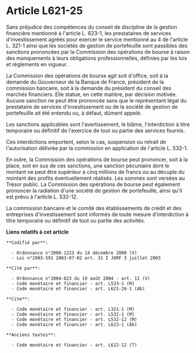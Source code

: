 # Article L621-25

Sans préjudice des compétences du conseil de discipline de la gestion financière mentionné à l'article L. 623-1, les
prestataires de services d'investissement agréés pour exercer le service mentionné au 4 de l'article L. 321-1 ainsi que les
sociétés de gestion de portefeuille sont passibles des sanctions prononcées par la Commission des opérations de bourse à
raison des manquements à leurs obligations professionnelles, définies par les lois et règlements en vigueur.

La Commission des opérations de bourse agit soit d'office, soit à la demande du Gouverneur de la Banque de France, président
de la commission bancaire, soit à la demande du président du conseil des marchés financiers. Elle statue, en cette matière,
par décision motivée. Aucune sanction ne peut être prononcée sans que le représentant légal du prestataire de services
d'investissement ou de la société de gestion de portefeuille ait été entendu ou, à défaut, dûment appelé.

Les sanctions applicables sont l'avertissement, le blâme, l'interdiction à titre temporaire ou définitif de l'exercice de
tout ou partie des services fournis.

Ces interdictions emportent, selon le cas, suspension ou retrait de l'autorisation délivrée par la commission en application
de l'article L. 532-1.

En outre, la Commission des opérations de bourse peut prononcer, soit à la place, soit en sus de ces sanctions, une sanction
pécuniaire dont le montant ne peut être supérieur à cinq millions de francs ou au décuple du montant des profits
éventuellement réalisés. Les sommes sont versées au Trésor public. La Commission des opérations de bourse peut également
prononcer la radiation d'une société de gestion de portefeuille, ainsi qu'il est prévu à l'article L. 532-12.

La commission bancaire et le comité des établissements de crédit et des entreprises d'investissement sont informés de toute
mesure d'interdiction à titre temporaire ou définitif de tout ou partie des activités.

**Liens relatifs à cet article**

	**Codifié par**:

	  - Ordonnance n°2000-1223 du 14 décembre 2000 (V)
	  - Loi n°2003-591 2003-07-02 art. 31 I JORF 3 juillet 2003

	**Cité par**:

	  - Ordonnance n°2004-823 du 19 août 2004 - art. 11 (V)
	  - Code monétaire et financier - art. L533-1 (M)
	  - Code monétaire et financier - art. L621-26-1 (Ab)

	**Cite**:

	  - Code monétaire et financier - art. L321-1 (M)
	  - Code monétaire et financier - art. L532-1 (M)
	  - Code monétaire et financier - art. L532-12 (M)
	  - Code monétaire et financier - art. L623-1 (Ab)

	**Anciens textes**:

	  - Code monétaire et financier - art. L622-12 (T)
